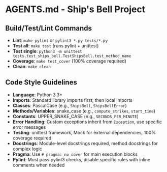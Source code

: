 # AGENTS.md - Ship's Bell Project

## Build/Test/Lint Commands
- **Lint**: `make pylint` or `pylint3 *.py tests/*.py`
- **Test all**: `make test` (runs pylint + unittest)
- **Test single**: `python3 -m unittest tests.test_ships_bell.TestShipsBell.test_method_name`
- **Coverage**: `make test_cover` (100% coverage required)
- **Clean**: `make clean`

## Code Style Guidelines
- **Language**: Python 3.3+
- **Imports**: Standard library imports first, then local imports
- **Classes**: PascalCase (e.g., `ShipsBell`, `ShipsBellError`)
- **Methods/Variables**: snake_case (e.g., `compute_strikes`, `start_time`)
- **Constants**: UPPER_SNAKE_CASE (e.g., `SECONDS_PER_MINUTE`)
- **Error Handling**: Custom exceptions inherit from `Exception`, use specific error messages
- **Testing**: unittest framework, Mock for external dependencies, 100% coverage required
- **Docstrings**: Module-level docstrings required, method docstrings for complex logic
- **Pragma**: Use `# pragma: no cover` for main execution blocks
- **Pylint**: Must pass pylint3 checks, disable specific rules with inline comments when needed